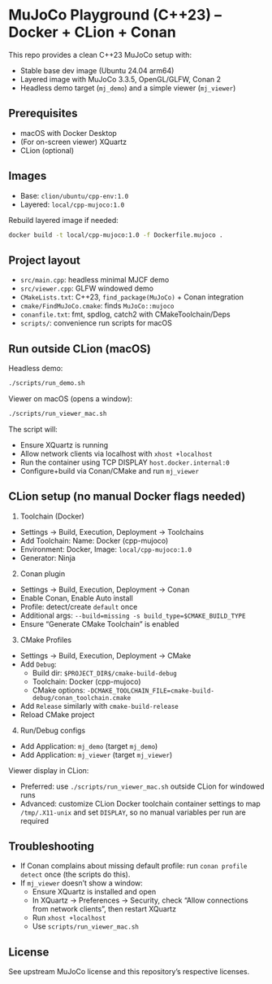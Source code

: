 # MuJoCo Playground (C++23) – Docker + CLion + Conan

This repo provides a clean C++23 MuJoCo setup with:
- Stable base dev image (Ubuntu 24.04 arm64)
- Layered image with MuJoCo 3.3.5, OpenGL/GLFW, Conan 2
- Headless demo target (`mj_demo`) and a simple viewer (`mj_viewer`)

## Prerequisites
- macOS with Docker Desktop
- (For on-screen viewer) XQuartz
- CLion (optional)

## Images
- Base: `clion/ubuntu/cpp-env:1.0`
- Layered: `local/cpp-mujoco:1.0`

Rebuild layered image if needed:
```bash
docker build -t local/cpp-mujoco:1.0 -f Dockerfile.mujoco .
```

## Project layout
- `src/main.cpp`: headless minimal MJCF demo
- `src/viewer.cpp`: GLFW windowed demo
- `CMakeLists.txt`: C++23, `find_package(MuJoCo)` + Conan integration
- `cmake/FindMuJoCo.cmake`: finds `MuJoCo::mujoco`
- `conanfile.txt`: fmt, spdlog, catch2 with CMakeToolchain/Deps
- `scripts/`: convenience run scripts for macOS

## Run outside CLion (macOS)

Headless demo:
```bash
./scripts/run_demo.sh
```

Viewer on macOS (opens a window):
```bash
./scripts/run_viewer_mac.sh
```
The script will:
- Ensure XQuartz is running
- Allow network clients via localhost with `xhost +localhost`
- Run the container using TCP DISPLAY `host.docker.internal:0`
- Configure+build via Conan/CMake and run `mj_viewer`

## CLion setup (no manual Docker flags needed)

1) Toolchain (Docker)
- Settings → Build, Execution, Deployment → Toolchains
- Add Toolchain: Name: Docker (cpp-mujoco)
- Environment: Docker, Image: `local/cpp-mujoco:1.0`
- Generator: Ninja

2) Conan plugin
- Settings → Build, Execution, Deployment → Conan
- Enable Conan, Enable Auto install
- Profile: detect/create `default` once
- Additional args: `--build=missing -s build_type=$CMAKE_BUILD_TYPE`
- Ensure “Generate CMake Toolchain” is enabled

3) CMake Profiles
- Settings → Build, Execution, Deployment → CMake
- Add `Debug`:
  - Build dir: `$PROJECT_DIR$/cmake-build-debug`
  - Toolchain: Docker (cpp-mujoco)
  - CMake options: `-DCMAKE_TOOLCHAIN_FILE=cmake-build-debug/conan_toolchain.cmake`
- Add `Release` similarly with `cmake-build-release`
- Reload CMake project

4) Run/Debug configs
- Add Application: `mj_demo` (target `mj_demo`)
- Add Application: `mj_viewer` (target `mj_viewer`)

Viewer display in CLion:
- Preferred: use `./scripts/run_viewer_mac.sh` outside CLion for windowed runs
- Advanced: customize CLion Docker toolchain container settings to map `/tmp/.X11-unix` and set `DISPLAY`, so no manual variables per run are required

## Troubleshooting
- If Conan complains about missing default profile: run `conan profile detect` once (the scripts do this).
- If `mj_viewer` doesn’t show a window:
  - Ensure XQuartz is installed and open
  - In XQuartz → Preferences → Security, check “Allow connections from network clients”, then restart XQuartz
  - Run `xhost +localhost`
  - Use `scripts/run_viewer_mac.sh`

## License
See upstream MuJoCo license and this repository’s respective licenses.
